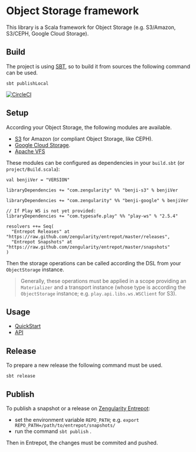 # Object Storage framework

This library is a Scala framework for Object Storage (e.g. S3/Amazon, S3/CEPH, Google Cloud Storage).

## Build

The project is using [SBT](http://www.scala-sbt.org/), so to build it from sources the following command can be used.

    sbt publishLocal

[![CircleCI](https://circleci.com/gh/zengularity/benji.svg?style=svg)](https://circleci.com/gh/zengularity/benji)

## Setup

According your Object Storage, the following modules are available.

- [S3](./s3/README.md) for Amazon (or compliant Object Storage, like CEPH).
- [Google Cloud Storage](./google/README.md).
- [Apache VFS](./vfs/README.md)

These modules can be configured as dependencies in your `build.sbt` (or `project/Build.scala`):

```
val benjiVer = "VERSION"

libraryDependencies += "com.zengularity" %% "benji-s3" % benjiVer

libraryDependencies += "com.zengularity" %% "benji-google" % benjiVer

// If Play WS is not yet provided:
libraryDependencies += "com.typesafe.play" %% "play-ws" % "2.5.4"

resolvers ++= Seq(
  "Entrepot Releases" at "https://raw.github.com/zengularity/entrepot/master/releases",
  "Entrepot Snapshots" at "https://raw.github.com/zengularity/entrepot/master/snapshots"
)
```

Then the storage operations can be called according the DSL from your `ObjectStorage` instance.

> Generally, these operations must be applied in a scope providing an `Materializer` and a transport instance (whose type is according the `ObjectStorage` instance; e.g. `play.api.libs.ws.WSClient` for S3).

## Usage

- [QuickStart](docs/quickstart.md)
- [API](https://zengularity.github.io/benji/)

## Release

To prepare a new release the following command must be used.

    sbt release

## Publish

To publish a snapshot or a release on [Zengularity Entrepot](https://github.com/zengularity/entrepot):

- set the environment variable `REPO_PATH`; e.g. `export REPO_PATH=/path/to/entrepot/snapshots/`
- run the command `sbt publish` .

Then in Entrepot, the changes must be commited and pushed.
